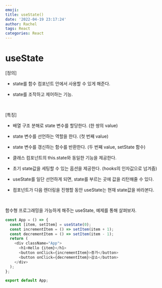```yaml
---
emoji:
title: useState()
date: '2022-04-19 23:17:24'
author: Rachel
tags: React
categories: React
---
```


# useState

[정의]

- state를 함수 컴포넌트 안에서 사용할 수 있게 해준다.

- state를 조작하고 제어하는 기능.

​

[특징]

- 배열 구조 분해로 state 변수를 할당한다. (한 쌍의 value)

- state 변수를 선언하는 역할을 한다. (첫 번째 value)

- state 변수를 갱신하는 함수를 반환한다. (두 번째 value, setState 함수)

- 클래스 컴포넌트의 this.state와 동일한 기능을 제공한다.

- 초기 state값을 세팅할 수 있는 옵션을 제공한다. (hooks의 인자값으로 넘겨줌)

- useState를 일단 선언하게 되면, state를 부르는 곳에 값을 리턴해줄 수 있다.

- 컴포넌트가 다음 렌더링을 진행할 동안 useState는 현재 state값을 바라본다.

​

함수형 프로그래밍을 가능하게 해주는 useState, 예제를 통해 살펴보자.

```javascript
const App = () => {
  const [item, setItem] = useState(0);
  const incrementItem = () => setItem(item + 1);
  const decrementItem = () => setItem(item - 1);
  return (
    <div className="App">
      <h1>Hello {item}</h1>
      <button onClick={incrementItem}>증가</button>
      <button onClick={decrementItem}>감소</button>
    </div>
  );
};

export default App;
```

